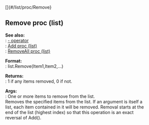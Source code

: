 []{#/list/proc/Remove}    
## Remove proc (list)    
**See also:**    
:   [- operator](/ref/operator/-)    
:   [Add proc (list)](/ref/list/proc/Add)    
:   [RemoveAll proc (list)](/ref/list/proc/RemoveAll)    
<!-- -->    
**Format:**    
:   list.Remove(Item1,Item2,\...)    
<!-- -->    
**Returns:**    
:   1 if any items removed, 0 if not.    
<!-- -->    
**Args:**    
:   One or more items to remove from the list.    
Removes the specified items from the list. If an argument is itself a    
list, each item contained in it will be removed. Removal starts at the    
end of the list (highest index) so that this operation is an exact    
reversal of Add().  